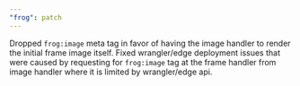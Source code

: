 ```yaml
---
"frog": patch
---
```


Dropped `frog:image` meta tag in favor of having the image handler to render the initial frame image itself. Fixed wrangler/edge deployment issues that were caused by requesting for `frog:image` tag at the frame handler from image handler where it is limited by wrangler/edge api.
